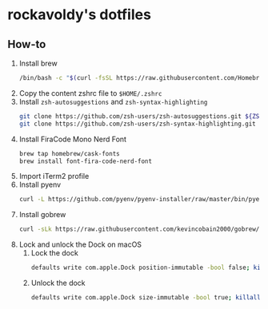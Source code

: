 # rockavoldy's dotfiles

## How-to
1. Install brew
    ```sh
    /bin/bash -c "$(curl -fsSL https://raw.githubusercontent.com/Homebrew/install/HEAD/install.sh)"
    ```
2. Copy the content zshrc file to `$HOME/.zshrc`
3. Install `zsh-autosuggestions` and `zsh-syntax-highlighting`
    ```sh
    git clone https://github.com/zsh-users/zsh-autosuggestions.git ${ZSH_CUSTOM:-~/.oh-my-zsh/custom}/plugins/zsh-autosuggestions
    git clone https://github.com/zsh-users/zsh-syntax-highlighting.git ${ZSH_CUSTOM:-~/.oh-my-zsh/custom}/plugins/zsh-syntax-highlighting
    ```
4. Install FiraCode Mono Nerd Font
    ```sh
    brew tap homebrew/cask-fonts
    brew install font-fira-code-nerd-font
    ```
5. Import iTerm2 profile
6. Install pyenv
    ```sh
    curl -L https://github.com/pyenv/pyenv-installer/raw/master/bin/pyenv-installer | bash
    ```
7. Install gobrew
    ```sh
    curl -sLk https://raw.githubusercontent.com/kevincobain2000/gobrew/master/git.io.sh | sh
    ```
8. Lock and unlock the Dock on macOS
    1. Lock the dock
        ```sh
        defaults write com.apple.Dock position-immutable -bool false; killall Dock
        ```
    2. Unlock the dock
        ```sh
        defaults write com.apple.Dock size-immutable -bool true; killall Dock
        ```
